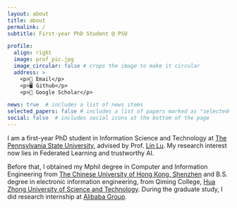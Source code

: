 ```yaml
---
layout: about
title: about
permalink: /
subtitle: First-year PhD Student @ PSU

profile:
  align: right
  image: prof_pic.jpg
  image_circular: false # crops the image to make it circular
  address: >
    <p>📧 Email</p>
    <p>🖥︎ Github</p>
    <p>📖 Google Scholar</p>

news: true  # includes a list of news items
selected_papers: false # includes a list of papers marked as "selected={true}"
social: false  # includes social icons at the bottom of the page
---
```

<!-- 
Write your biography here. Tell the world about yourself. Link to your favorite [subreddit](http://reddit.com). You can put a picture in, too. The code is already in, just name your picture `prof_pic.jpg` and put it in the `img/` folder.

Put your address / P.O. box / other info right below your picture. You can also disable any these elements by editing `profile` property of the YAML header of your `_pages/about.md`. Edit `_bibliography/papers.bib` and Jekyll will render your [publications page](/al-folio/publications/) automatically.

Link to your social media connections, too. This theme is set up to use [Font Awesome icons](http://fortawesome.github.io/Font-Awesome/) and [Academicons](https://jpswalsh.github.io/academicons/), like the ones below. Add your Facebook, Twitter, LinkedIn, Google Scholar, or just disable all of them.

 -->
I am a first-year PhD student in Information Science and Technology at [The Pennsylvania State University](https://www.psu.edu/), advised by Prof. [Lin Lu](https://louise-lulin.github.io). My research interest now lies in Federated Learning and trustworthy AI. 

Before that, I obtained my Mphil degree in Computer and Information Engineering from [The Chinese University of Hong Kong, Shenzhen](https://www.cuhk.edu.cn/en) and B.S. degree in electronic information engineering, from Qiming College, [Hua Zhong University of Science and Technology](https://www.hust.edu.cn/).
During the graduate study, I did research internship at [Alibaba Group](https://www.alibabagroup.com/en-US/).
